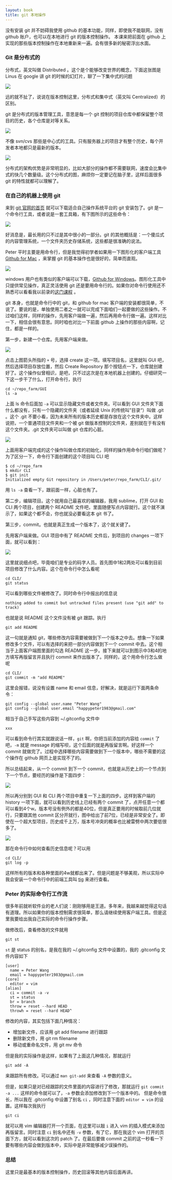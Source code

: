 ```yaml
---
layout: book
title: git 本地操作
---
```


没有安装 git 并不妨碍我使用 github 的基本功能，同样，即使我不能联网，没有 github 账户，也可以在本地进行 git 的版本控制操作。
本课来把前面在 github 上实现的那些版本控制操作在本地重新来一遍。会有很多新的秘密浮出水面。

### Git 是分布式的

分布式，英文叫做 Distributed 。这个是个能够改变世界的概念，下面这张图是 Linus 在 google 讲 git 的时候的幻灯片，聊了一下集中式的问题

![](images/local_git/linus_distribution.png)

远的就不扯了，说说在版本控制这里，分布式和集中式（英文叫 Centralized）的区别。


git 是分布式的版本管理工具，意思是每一个 git 控制的项目仓库中都保留整个项目的历史，各个仓库是对等关系。

![](images/local_git/distributed.png)


不像 svn/cvs 那些是中心式的工具。只有服务器上的项目才有整个历史，每个开发者本地都只是最新的版本。

![](images/local_git/centralized.png)


分布式的架构优势是非常明显的，比如大部分的操作都不需要联网，速度会比集中式的快几个数量级。这个分布式的图，麻烦你一定要记在脑子里，这样后面很多 git 的特性就都可以理解了。

### 在自己的机器上使用 git

来到 [git 官网的首页](http://git-scm.com/) 就可以下载适合自己操作系统平台的 git 安装包了。git 是一个命令行工具，或者说是一套工具箱，有下图所示的这些命令：

![](images/local_git/git_commands.png)

好消息是，最长用的只不过是其中很小的一部分。git 的其他概括是：一个傻瓜式的内容管理系统，一个文件夹历史存储系统，这些都是很准确的说法。

Peter 平时主要是用命令行，但是我觉得初学者如果用一下图形化的客户端工具 [Github for Mac](https://mac.github.com/index.html) ，来掌握 git 的基本操作也是很好的，简单而直观。

![](images/local_git/githubformac.jpg)

windows 用户也有类似的客户端可以下载，[Github for Windows](https://windows.github.com/)。图形化工具中只提供常见操作，真正灵活使用 git 还是要用命令行的。如果你对命令行使用还不熟悉可以看看我以前录的[这门课程](http://happypeter.github.io/LGCB/) 。


git 本身，也就是命令行中的 git，和 github for mac 客户端的安装都很简单，不说了。要说的是，单独使用二者之一就可以完成下面咱们一起要做的这些操作。不过咱们这样，同样的操作，先用客户端做一遍，然后再用命令行做一遍。这样对比一下，相信会很有意思。同时咱也对比一下前面 github 上操作的那些内容啊，记住，都是一样的。

第一步，新建一个仓库。先用客户端来做。

![](images/local_git/mac_create.png)

点击上图箭头所指的 `+` 号，选择 create 这一项。填写项目名，这里就叫 GUI 吧，然后选择项目存放位置，然后 Create Repository 那个按钮点一下，仓库就创建好了。这个操作似曾相识，是吧，只不过这次是在本地机器上创建的。仔细研究一下这一步干了什么，打开命令行，执行

    cd ~/repo_farm/GUI
    ls -a

上面 ls 命令后面加 `-a` 可以显示隐藏文件或者文件夹。可以看到 GUI 文件夹下面什么都没有，只有一个隐藏的文件夹（或者延续 Unix 的传统叫”目录“）叫做 .git 。这个 .git 不要小看，因为未来所有的版本历史都是存放在这个文件夹中。这样说把，一个普通项目文件夹和一个被 git 做版本控制的文件夹，差别就在于有没有这个文件夹。.git 文件夹可以叫做 git 仓库的心脏。

![](images/local_git/heart_git.png)


上面用客户端完成的这个操作叫做仓库的初始化，同样的操作用命令行咱们做呢？为了区分一下，命令行下面创建的这个项目叫 CLI 吧

    $ cd ~/repo_farm
    $ mkdir CLI
    $ git init
    Initialized empty Git repository in /Users/peter/repo_farm/CLI/.git/    

用 `ls -a` 查看一下，跟前面一样，心脏也有了。

第二步，编辑项目。这个就用自己最喜欢的编辑器，我用 sublime，打开 GUI 和 CLI 两个项目，创建两个 README 文件吧，里面随便写点内容就行。这个就不演示了，如果这个都不会，你也就没必要看这本 git 书了。

第三步，commit。也就是真正生成一个版本了，这个就关键了。

先用客户端来做。GUI 项目中有了 README 文件后，到项目的 changes 一项下面，就可以看到：

![](images/local_git/mac_change.png)


这里就说细点吧，毕竟咱们是专业的码字人员。首先图中1和2两处可以看到目前项目修改了什么内容。这个在命令行中怎么看呢
    
    cd CLI/
    git status

可以看到哪些文件被修改了。同时命令行中报出的信息说

    nothing added to commit but untracked files present (use "git add" to track)

也就是说 README 这个文件没有被 git 跟踪。执行

    git add README

这一句就是通知 git，哪些修改内容需要被做到下一个版本之中去。想象一下如果修改多个文件，可以有选择的来把一部分内容做到下一个 commit 中去。这个相当于上面客户端图里面的勾选 README 这一步。接下来就可以到图示中3和4的地方填写再版留言并且执行 commit 来作出版本了。同样的，这个用命令行怎么做呢

    cd CLI/
    git commit -m "add README"

这里会报错，说没有设置 name 和 email 信息，好解决，就是运行下面两条命令：

    git config --global user.name "Peter Wang"
    git config --global user.email "happypeter1983@gmail.com"

    
相当于自己手写这些内容到 ~/.gitconfig 文件中

    xxx

可以看到命令行其实就跟说话一样，`git` 啊，你把当前添加的内容给 `commit` 了吧，`-m` 就是 message 的缩写呗，这个后面的就是再版留言啊。好这样一个 commit 就做完了。过程中选择哪些内容需要做到下一个版本中，哪些不需要的这个操作在 github 网页上是实现不了的。

所以总结起来，从一个 commit 到下一个 commit，也就是从历史上的一个节点到下一个节点，要经历的操作是下面四步：

![](images/local_git/c2c.png)

所以再分别到 GUI 和 CLI 两个项目中重复一下上面的四步。这样到客户端的 history 一项下面，就可以看到历史线上已经有两个 commit 了，点开任意一个都可以看到4个w。版本号没有例外的都是40位，但是真正要用的时候取前几位就行，只要跟其他 commit 区分开就行，图中给出了前7位，已经是非常安全了。即使在一个超大型项目，历史成千上万，版本号冲突的概率也比被雷劈中两次要低很多了。

![](images/local_git/local_4w.png)

那在命令行中如何查看历史信息呢？可以用

    cd CLI/
    git log -p

这样所有的版本和各种里面的4w就都出来了。但是问题是不够美观，所以实际中我会安装一个命令行中的前端工具叫 [tig](https://github.com/jonas/tig) 来进行查看。

### Peter 的实际命令行工作流

很多年前就听软件业的老人们说：刚刚够用是王道。多年来，我越来越觉得这句话有道理。所以如果你的版本控制需求很简单，那么请继续使用客户端工具。但是这里我要给出我自己实际的命令行操作步骤。

做修改后，查看修改的文件就用

    git st

`st` 是 status 的别名，是我在我的 ~/.gitconfig 文件中设置的，我的 .gitconfig 文件内容如下


    [user]
      name = Peter Wang
      email = happypeter1983@gmail.com
    [core]
      editor = vim
    [alias]
      ci = commit -a -v
      st = status
      br = branch
      throw = reset --hard HEAD
      throwh = reset --hard HEAD^

修改的内容，其实包括下面几种情况：
- 增加新文件，应该用 git add filename 进行跟踪
- 删除新文件，用 git rm filename
- 移动或重命名文件，用 git mv 命令

但是我的实际操作是这样，如果有了上面这几种情况，那就运行

    git add -A

来跟踪所有修改。可以通过 `man git-add` 来查看 `-A` 参数的意义。

但是，如果只是对已经跟踪的文件里面的内容进行了修改，那就运行 `git commit -a ...` 这样的命令就可以了，`-a` 参数会添加修改到下一个版本中的。
但是命令很长，所以我在 .gitconfig 中设置了别名 `ci` ，同时注意下面的 `editor = vim` 的设置。这样每次我执行

    git ci

就可以用 vim 编辑器打开一个页面，在这里可以敲 `i` 进入 vim 的插入模式来添加再版留言。同时注意 `ci` 别名中还有 `-v` 参数，有了它，那在我这个 vim 打开的页面下方，就可以看到这次的 patch 了。在最后要做 commit 之前的这一秒看一下要有哪些内容会做到版本中，实际中是非常能够减少误操作的。

### 总结

这里只是最基本的版本控制操作，历史回滚等其他内容后面再讲。